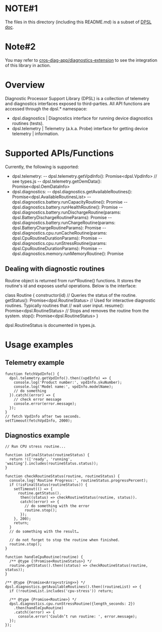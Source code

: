 # NOTE#1
The files in this directory (including this README.md) is a subset of [DPSL doc](https://source.chromium.org/chromium/chromium/src/+/main:chromeos/components/telemetry_extension_ui/resources/dpsl/).

# Note#2
You may refer to [cros-diag-app/diagnostics-extension](https://github.com/MahmoudAGawad/cros-diag-app/tree/main/diagnostics-extension) to see the integration of this library in action.

# Overview
Diagnostic Processor Support Library (DPSL) is a collection of telemetry and
diagnostics interfaces exposed to third-parties. All API functions are
accessed through the dpsl.* namespace:
   - dpsl.diagnostics
    | Diagnostics interface for running device diagnostics routines (tests).
   - dpsl.telemetry
    | Telemetry (a.k.a. Probe) interface for getting device telemetry
    | information.

# Supported APIs/Functions
Currently, the following is supported:
- dpsl.telemetry:
-- dpsl.telemetry.getVpdInfo(): Promise<dpsl.VpdInfo>     // see types.js
-- dpsl.telemetry.getOemData(): Promise<dpsl.OemDataInfo>
- dpsl.diagnostics:
-- dpsl.diagnostics.getAvailableRoutines(): Promise<dpsl.AvailableRoutinesList>
-- dpsl.diagnostics.battery.runCapacityRoutine(): Promise<Routine>
-- dpsl.diagnostics.battery.runHealthRoutine(): Promise<Routine>
-- dpsl.diagnostics.battery.runDischargeRoutine(params: dpsl.BatteryDischargeRoutineParams): Promise<Routine>
-- dpsl.diagnostics.battery.runChargeRoutine(params: dpsl.BatteryChargeRoutineParams): Promise<Routine>
-- dpsl.diagnostics.cpu.runCacheRoutine(params: dpsl.CpuRoutineDurationParams): Promise<Routine>
-- dpsl.diagnostics.cpu.runStressRoutine(params: dpsl.CpuRoutineDurationParams): Promise<Routine>
-- dpsl.diagnostics.memory.runMemoryRoutine(): Promise<Routine>

## Dealing with diagnostic routines
Routine object is returned from run*Routine() functions. It stores the
routine's id and exposes useful operations. Below is the interface:

class Routine {
  constructor(id)
  // Queries the status of the routine.
  getStatus(): Promise<dpsl.RoutineStatus>
  // Used for interactive diagnostic routines. Typically routines that
  // wait user input.
  resume(): Promise<dpsl.RoutineStatus>
  // Stops and removes the routine from the system.
  stop(): Promise<dpsl.RoutineStatus>
}

dpsl.RoutineStatus is documented in types.js.

# Usage examples

## Telemetry example
```
function fetchVpdInfo() {
  dpsl.telemetry.getVpdInfo().then((vpdInfo) => {
    console.log('Product number:', vpdInfo.skuNumber);
    console.log('Model name:', vpdInfo.modelName);
    // do something
  }).catch((error) => {
    // check error message
    console.error(error.message);
  });
}
// fetch VpdInfo after two seconds.
setTimeout(fetchVpdInfo, 2000);
```

## Diagnostics example
```
// Run CPU stress routine...

function isFinalStatus(routineStatus) {
  return !(['ready', 'running', 'waiting'].includes(routineStatus.status));
}

function checkRoutineStatus(routine, routineStatus) {
  console.log('Routine Progress:', routineStatus.progressPercent);
  if (!isFinalStatus(routineStatus)) {
    setTimeout(() => {
      routine.getStatus().
       then((status) => checkRoutineStatus(routine, status)).
       catch((error) => {
         // do something with the error
         routine.stop();
       });
    }, 200);
    return;
  }
  // do something with the result…

  // do not forget to stop the routine when finished.
  routine.stop();
}

function handleCpuRoutine(routine) {
  /** @type {!Promise<RoutineStatus>} */
  routine.getStatus().then((status) => checkRoutineStatus(routine, status));
}

/** @type {Promise<Array<string>>} */
dpsl.diagnostics.getAvailableRoutines().then((routineList) => {
  if (!routineList.includes('cpu-stress')) return;

  /** @type {Promise<Routine>} */
  dpsl.diagnostics.cpu.runStressRoutine({length_seconds: 2})
    .then(handleCpuRoutine)
    .catch((error) => {
      console.error('Couldn’t run routine: ', error.message);
  });
});
```